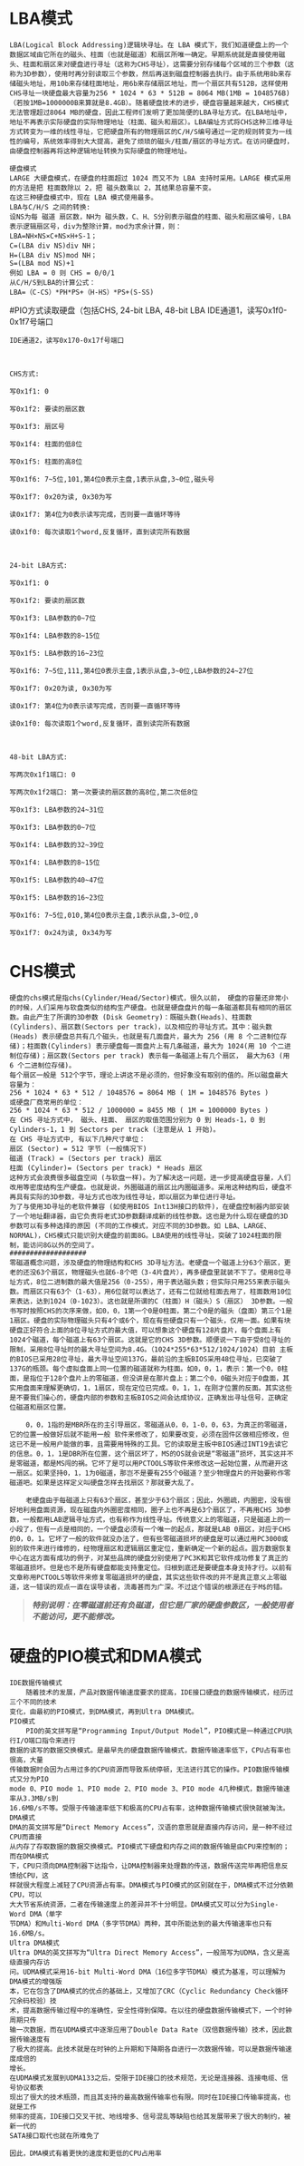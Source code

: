 # LBA模式
    LBA(Logical Block Addressing)逻辑块寻址。在 LBA 模式下，我们知道硬盘上的一个数据区域由它所在的磁头、柱面（也就是磁道）和扇区所唯一确定。早期系统就是直接使用磁头、柱面和扇区来对硬盘进行寻址（这称为CHS寻址），这需要分别存储每个区域的三个参数（这称为3D参数），使用时再分别读取三个参数，然后再送到磁盘控制器去执行。由于系统用8b来存储磁头地址，用10b来存储柱面地址，用6b来存储扇区地址，而一个扇区共有512B，这样使用CHS寻址一块硬盘最大容量为256 * 1024 * 63 * 512B = 8064 MB(1MB = 1048576B)（若按1MB=1000000B来算就是8.4GB）。随着硬盘技术的进步，硬盘容量越来越大，CHS模式无法管理超过8064 MB的硬盘，因此工程师们发明了更加简便的LBA寻址方式。在LBA地址中，地址不再表示实际硬盘的实际物理地址（柱面、磁头和扇区）。LBA编址方式将CHS这种三维寻址方式转变为一维的线性寻址，它把硬盘所有的物理扇区的C/H/S编号通过一定的规则转变为一线性的编号，系统效率得到大大提高，避免了烦琐的磁头/柱面/扇区的寻址方式。在访问硬盘时，由硬盘控制器再将这种逻辑地址转换为实际硬盘的物理地址。

    硬盘模式
    LARGE 大硬盘模式，在硬盘的柱面超过 1024 而又不为 LBA 支持时采用。LARGE 模式采用的方法是把 柱面数除以 2，把 磁头数乘以 2，其结果总容量不变。
    在这三种硬盘模式中，现在 LBA 模式使用最多。
    LBA与C/H/S 之间的转换:
    设NS为每 磁道 扇区数，NH为 磁头数，C、H、S分别表示磁盘的柱面、磁头和扇区编号，LBA表示逻辑扇区号，div为整除计算，mod为求余计算，则：
    LBA=NH×NS×C+NS×H+S-1；
    C=(LBA div NS)div NH；
    H=(LBA div NS)mod NH；
    S=(LBA mod NS)+1
    例如 LBA = 0 则 CHS = 0/0/1
    从C/H/S到LBA的计算公式：
    LBA=（C-CS）*PH*PS+（H-HS）*PS+(S-SS)

#PIO方式读取硬盘（包括CHS, 24-bit LBA, 48-bit LBA
    IDE通道1，读写0x1f0-0x1f7号端口

    IDE通道2，读写0x170-0x17f号端口

    

    CHS方式:

    写0x1f1: 0

    写0x1f2: 要读的扇区数

    写0x1f3: 扇区号

    写0x1f4: 柱面的低8位

    写0x1f5: 柱面的高8位

    写0x1f6: 7~5位,101,第4位0表示主盘,1表示从盘,3~0位,磁头号

    写0x1f7: 0x20为读, 0x30为写

    读0x1f7: 第4位为0表示读写完成，否则要一直循环等待

    读0x1f0: 每次读取1个word,反复循环，直到读完所有数据

    

    24-bit LBA方式:

    写0x1f1: 0

    写0x1f2: 要读的扇区数

    写0x1f3: LBA参数的0~7位

    写0x1f4: LBA参数的8~15位

    写0x1f5: LBA参数的16~23位

    写0x1f6: 7~5位,111,第4位0表示主盘,1表示从盘,3~0位,LBA参数的24~27位

    写0x1f7: 0x20为读, 0x30为写

    读0x1f7: 第4位为0表示读写完成，否则要一直循环等待

    读0x1f0: 每次读取1个word,反复循环，直到读完所有数据

    

    48-bit LBA方式:

    写两次0x1f1端口: 0

    写两次0x1f2端口: 第一次要读的扇区数的高8位,第二次低8位

    写0x1f3: LBA参数的24~31位

    写0x1f3: LBA参数的0~7位

    写0x1f4: LBA参数的32~39位

    写0x1f4: LBA参数的8~15位

    写0x1f5: LBA参数的40~47位

    写0x1f5: LBA参数的16~23位

    写0x1f6: 7~5位,010,第4位0表示主盘,1表示从盘,3~0位,0

    写0x1f7: 0x24为读, 0x34为写


# CHS模式
    硬盘的chs模式是指chs(Cylinder/Head/Sector)模式，很久以前， 硬盘的容量还非常小的时候，人们采用与软盘类似的结构生产硬盘。也就是硬盘盘片的每一条磁道都具有相同的扇区数。由此产生了所谓的3D参数 (Disk Geometry)：既磁头数(Heads)、柱面数(Cylinders)、扇区数(Sectors per track)，以及相应的寻址方式。其中：磁头数(Heads) 表示硬盘总共有几个磁头，也就是有几面盘片，最大为 256 (用 8 个二进制位存储)；柱面数(Cylinders) 表示硬盘每一面盘片上有几条磁道，最大为 1024(用 10 个二进制位存储)；扇区数(Sectors per track) 表示每一条磁道上有几个扇区， 最大为63 (用 6 个二进制位存储)。
    每个扇区一般是 512个字节，理论上讲这不是必须的，但好象没有取别的值的。所以磁盘最大容量为：
    256 * 1024 * 63 * 512 / 1048576 = 8064 MB ( 1M = 1048576 Bytes )
    或硬盘厂商常用的单位：
    256 * 1024 * 63 * 512 / 1000000 = 8455 MB ( 1M = 1000000 Bytes )
    在 CHS 寻址方式中， 磁头、柱面、 扇区的取值范围分别为 0 到 Heads-1，0 到 Cylinders-1，1 到 Sectors per track (注意是从 1 开始)。
    在 CHS 寻址方式中, 有以下几种尺寸单位：
    扇区 (Sector) = 512 字节 (一般情况下)
    磁道 (Track) = (Sectors per track) 扇区
    柱面 (Cylinder)= (Sectors per track) * Heads 扇区
    这种方式会浪费很多磁盘空间 (与软盘一样)。为了解决这一问题，进一步提高硬盘容量，人们改用等密度结构生产硬盘。也就是说，外圈磁道的扇区比内圈磁道多。采用这种结构后，硬盘不再具有实际的3D参数，寻址方式也改为线性寻址，即以扇区为单位进行寻址。
    为了与使用3D寻址的老软件兼容 (如使用BIOS Int13H接口的软件)，在硬盘控制器内部安装了一个地址翻译器，由它负责将老式3D参数翻译成新的线性参数。这也是为什么现在硬盘的3D参数可以有多种选择的原因 (不同的工作模式，对应不同的3D参数。如 LBA、LARGE、NORMAL)，CHS模式只能识别大硬盘的前面8G。LBA使用的线性寻址，突破了1024柱面的限制，能访问8G以外的空间了。
    ###################
    零磁道概念问题，涉及硬盘的物理结构和CHS 3D寻址方法。老硬盘一个磁道上分63个扇区，更老的还没63个扇区，物理磁头也就6-8个吧（3-4片盘片），再多硬盘里就装不下了。使用8位寻址方式，8位二进制数的最大值是256（0-255），用于表达磁头数；但实际只用255来表示磁头数。而扇区只有63个（1-63），用6位就可以表达了，还有二位就给柱面去用了，柱面数用10位来表达，达到1024（0-1023）。这也就是所谓的C（柱面）H（磁头）S（扇区） 3D参数。一般书写时按照CHS的次序来做，如0，0，1第一个0是0柱面，第二个0是的磁头（盘面）第三个1是1扇区。硬盘的实际物理磁头只有4个或6个，现在有些硬盘只有一个磁头，仅用一面。如果有块硬盘正好符合上面的8位寻址方式的最大值，可以想象这个硬盘有128片盘片，每个盘面上有1024个磁道，每个磁道上有63个扇区。这就是它的CHS 3D参数。顺便说一下由于受8位寻址的限制，采用8位寻址时的最大寻址空间为8.4G。（1024*255*63*512/1024/1024）目前 主板的BIOS已采用28位寻址，最大寻址空间137G，最前沿的主板BIOS采用48位寻址，已突破了137G的瓶颈。每个虚拟盘面上同一位置的磁道就称为柱面。如0，0，1，表示：第一个0，0柱面，是指位于128个盘片上的零磁道，但没讲是在那片盘上；第二个0，0磁头对应于0盘面，其实用盘面来理解更确切，1，1扇区，现在定位已完成。0，1，1，在刚才位置的反面。其实这些是不要我们操心的，硬盘内部的参数和主板BIOS之间会达成协议，正确发出寻址信号，正确定位磁道和扇区位置。 

        0，0，1指的是MBR所在的主引导扇区，零磁道从0，0，1-0，0，63，为真正的零磁道，它的位置一般做好后就不能用一般 软件来修改了，如果要改变，必须在固件区做相应修改，但这已不是一般用户能做的事，且需要用特殊的工具。它的读取是主板中BIOS通过INT19去读它的信息。0，1，1是DBR所在位置，这个扇区坏了，MS的OS就会说是“零磁道”损坏，其实这并不是零磁道，都是MS闯的祸。它坏了是可以用PCTOOLS等软件来修改这一起始位置，从而避开这一扇区。如果坚持0，1，1为0磁道，那岂不是要有255个0磁道？至少物理盘片的开始要称作零磁道吧。如果是这样定义叫硬盘怎样去找扇区？那就要大乱了。 

        老硬盘由于每磁道上只有63个扇区，甚至少于63个扇区；因此，外圈疏，内圈密，没有很好地利用盘面资源，现在磁盘内外圈密度相同，圈子上也不再是63个扇区了，不再用CHS 3D参数，一般都用LAB逻辑寻址方式，也有称作为线性寻址。传统意义上的零磁道，只是磁道上的一小段了，但有一点是相同的，一个硬盘必须有一个唯一的起点，那就是LAB 0扇区，对应于CHS的0，0，1。它坏了一般的软件就没办法了，但有些零磁道损坏的硬盘是可以通过用PC3000或别的软件来进行维修的，经物理扇区和逻辑扇区重定位，重新确定一个新的起点。圆方数据恢复中心在这方面有成功的例子，对某些品牌的硬盘分别使用了PC3K和其它软件成功修复了真正的零磁道损坏。但是也不是所有硬盘都能支持重定位。归根到底还是要硬盘本身支持才行。以前有文章称用PCTOOLS等软件来修复零磁道损坏的硬盘，其实这些软件改的并不是真正意义上零磁道，这一错误的观点一直在误导读者，流毒甚而为广深。不过这个错误的根源还在于M$的错。
    
    
> ***特别说明：在零磁道前还有负磁道，但它是厂家的硬盘参数区，一般使用者不能访问，更不能修改。***

# 硬盘的PIO模式和DMA模式

    IDE数据传输模式    
        随着技术的发展，产品对数据传输速度要求的提高，IDE接口硬盘的数据传输模式，经历过三个不同的技术
    变化，由最初的PIO模式，到DMA模式，再到Ultra DMA模式。
    PIO模式
        PIO的英文拼写是“Programming Input/Output Model”，PIO模式是一种通过CPU执行I/O端口指令来进行
    数据的读写的数据交换模式。是最早先的硬盘数据传输模式，数据传输速率低下，CPU占有率也很高，大量
    传输数据时会因为占用过多的CPU资源而导致系统停顿，无法进行其它的操作。PIO数据传输模式又分为PIO
    mode 0、PIO mode 1、PIO mode 2、PIO mode 3、PIO mode 4几种模式，数据传输速率从3.3MB/s到
    16.6MB/s不等。受限于传输速率低下和极高的CPU占有率，这种数据传输模式很快就被淘汰。
    DMA模式
    DMA的英文拼写是“Direct Memory Access”，汉语的意思就是直接内存访问，是一种不经过CPU而直接
    从内存了存取数据的数据交换模式。PIO模式下硬盘和内存之间的数据传输是由CPU来控制的；而在DMA模式
    下，CPU只须向DMA控制器下达指令，让DMA控制器来处理数的传送，数据传送完毕再把信息反馈给CPU，这
    样就很大程度上减轻了CPU资源占有率。DMA模式与PIO模式的区别就在于，DMA模式不过分依赖CPU，可以
    大大节省系统资源，二者在传输速度上的差异并不十分明显。DMA模式又可以分为Single-Word DMA（单字
    节DMA）和Multi-Word DMA（多字节DMA）两种，其中所能达到的最大传输速率也只有16.6MB/s。
    Ultra DMA模式
    Ultra DMA的英文拼写为“Ultra Direct Memory Access”，一般简写为UDMA，含义是高级直接内存访
    问。UDMA模式采用16-bit Multi-Word DMA（16位多字节DMA）模式为基准，可以理解为DMA模式的增强版
    本，它在包含了DMA模式的优点的基础上，又增加了CRC（Cyclic Redundancy Check循环冗余码校验）技
    术，提高数据传输过程中的准确性，安全性得到保障。在以往的硬盘数据传输模式下，一个时钟周期只传
    输一次数据，而在UDMA模式中逐渐应用了Double Data Rate（双倍数据传输）技术，因此数据传输速度有
    了极大的提高。此技术就是在时钟的上升期和下降期各自进行一次数据传输，可以是数据传输速度成倍的
    增长。
    在UDMA模式发展到UDMA133之后，受限于IDE接口的技术规范，无论是连接器、连接电缆、信号协议都表
    现出了很大的技术瓶颈，而且其支持的最高数据传输率也有限。同时在IDE接口传输率提高，也就是工作
    频率的提高，IDE接口交叉干扰、地线增多、信号混乱等缺陷也给其发展带来了很大的制约，被新一代的
    SATA接口取代也就在所难免了

    因此，DMA模式有着更快的速度和更低的CPU占用率